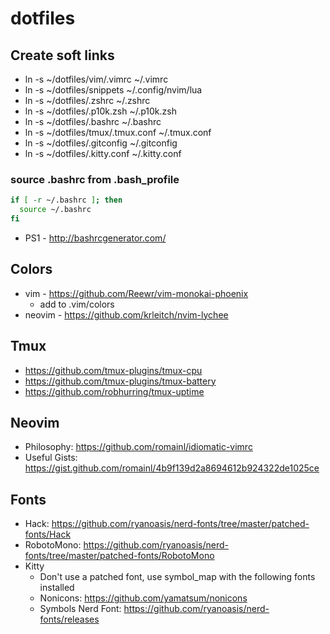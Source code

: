 # dotfiles

## Create soft links

- ln -s ~/dotfiles/vim/.vimrc ~/.vimrc
- ln -s ~/dotfiles/snippets ~/.config/nvim/lua
- ln -s ~/dotfiles/.zshrc ~/.zshrc
- ln -s ~/dotfiles/.p10k.zsh ~/.p10k.zsh
- ln -s ~/dotfiles/.bashrc ~/.bashrc
- ln -s ~/dotfiles/tmux/.tmux.conf ~/.tmux.conf
- ln -s ~/dotfiles/.gitconfig ~/.gitconfig
- ln -s ~/dotfiles/.kitty.conf ~/.kitty.conf

### source .bashrc from .bash_profile

```bash
if [ -r ~/.bashrc ]; then
  source ~/.bashrc
fi
```

- PS1 - http://bashrcgenerator.com/

## Colors

- vim - https://github.com/Reewr/vim-monokai-phoenix
  - add to .vim/colors
- neovim - https://github.com/krleitch/nvim-lychee

## Tmux

- https://github.com/tmux-plugins/tmux-cpu
- https://github.com/tmux-plugins/tmux-battery
- https://github.com/robhurring/tmux-uptime

## Neovim

- Philosophy: https://github.com/romainl/idiomatic-vimrc
- Useful Gists: https://gist.github.com/romainl/4b9f139d2a8694612b924322de1025ce

## Fonts

- Hack: https://github.com/ryanoasis/nerd-fonts/tree/master/patched-fonts/Hack
- RobotoMono: https://github.com/ryanoasis/nerd-fonts/tree/master/patched-fonts/RobotoMono
- Kitty
  - Don't use a patched font, use symbol_map with the following fonts installed
  - Nonicons: https://github.com/yamatsum/nonicons
  - Symbols Nerd Font: https://github.com/ryanoasis/nerd-fonts/releases
